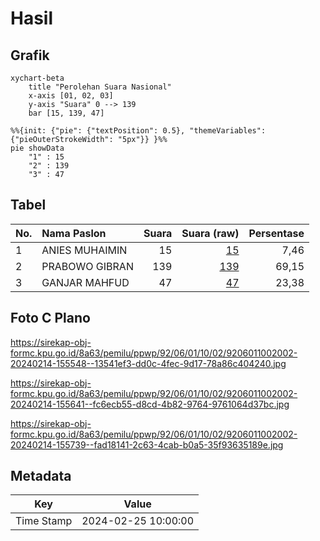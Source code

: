 # Hasil

## Grafik

```mermaid
xychart-beta
    title "Perolehan Suara Nasional"
    x-axis [01, 02, 03]
    y-axis "Suara" 0 --> 139
    bar [15, 139, 47]
```

```mermaid
%%{init: {"pie": {"textPosition": 0.5}, "themeVariables": {"pieOuterStrokeWidth": "5px"}} }%%
pie showData
    "1" : 15
    "2" : 139
    "3" : 47
```

## Tabel

| No. | Nama Paslon    | Suara | Suara (raw) | Persentase |
|:--- |:-------------- | -----:| -----------:| ----------:|
| 1   | ANIES MUHAIMIN | 15    | [15][p-1]   | 7,46       |
| 2   | PRABOWO GIBRAN | 139   | [139][p-2]  | 69,15      |
| 3   | GANJAR MAHFUD  | 47    | [47][p-3]   | 23,38      |


[p-1]: https://github.com/gigit-pemilu/pemilu-2024/blob/main/pilpres/hitung-suara/sub/92-papua-barat/sub/06-teluk-bintuni/sub/01-bintuni/sub/1002-bintuni-barat/sub/002-tps/sub/paslon-1.txt
[p-2]: https://github.com/gigit-pemilu/pemilu-2024/blob/main/pilpres/hitung-suara/sub/92-papua-barat/sub/06-teluk-bintuni/sub/01-bintuni/sub/1002-bintuni-barat/sub/002-tps/sub/paslon-2.txt
[p-3]: https://github.com/gigit-pemilu/pemilu-2024/blob/main/pilpres/hitung-suara/sub/92-papua-barat/sub/06-teluk-bintuni/sub/01-bintuni/sub/1002-bintuni-barat/sub/002-tps/sub/paslon-3.txt

## Foto C Plano

https://sirekap-obj-formc.kpu.go.id/8a63/pemilu/ppwp/92/06/01/10/02/9206011002002-20240214-155548--13541ef3-dd0c-4fec-9d17-78a86c404240.jpg

https://sirekap-obj-formc.kpu.go.id/8a63/pemilu/ppwp/92/06/01/10/02/9206011002002-20240214-155641--fc6ecb55-d8cd-4b82-9764-9761064d37bc.jpg

https://sirekap-obj-formc.kpu.go.id/8a63/pemilu/ppwp/92/06/01/10/02/9206011002002-20240214-155739--fad18141-2c63-4cab-b0a5-35f93635189e.jpg


## Metadata

| Key        | Value               |
| ---------- | ------------------- |
| Time Stamp | 2024-02-25 10:00:00 |



